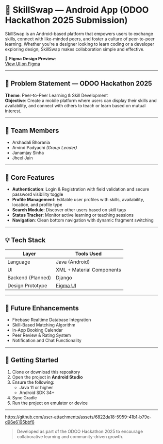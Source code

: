 # 🚀 SkillSwap — Android App (ODOO Hackathon 2025 Submission)

SkillSwap is an Android-based platform that empowers users to exchange skills, connect with like-minded peers, and foster a culture of peer-to-peer learning. Whether you're a designer looking to learn coding or a developer exploring design, SkillSwap makes collaboration simple and effective.

🔗 **Figma Design Preview**:  
[View UI on Figma](https://www.figma.com/design/OAqnucNBoi193Znpz4ly3k/SkillSwap-by-me?node-id=8-1132&t=DEzMPtE0e95f37QO-1)

---

## 🧠 Problem Statement — ODOO Hackathon 2025

**Theme**: Peer-to-Peer Learning & Skill Development  
**Objective**: Create a mobile platform where users can display their skills and availability, and connect with others to teach or learn based on mutual interest.

---

## 👥 Team Members

- Arshadali Bhorania  
- Arvind Padyachi *(Group Leader)*  
- Janamjay Sinha  
- Jheel Jain

---

## 📱 Core Features

- **Authentication**: Login & Registration with field validation and secure password visibility toggle  
- **Profile Management**: Editable user profiles with skills, availability, location, and profile type  
- **Search Module**: Discover other users based on skill tags  
- **Status Tracker**: Monitor active learning or teaching sessions  
- **Navigation**: Clean bottom navigation with dynamic fragment switching

---

## 💡 Tech Stack

| Layer            | Tools Used                       |
|------------------|----------------------------------|
| Language         | Java (Android)                   |
| UI               | XML + Material Components        |
| Backend (Planned)| Django |
| Design Prototype | [Figma UI](https://www.figma.com/design/OAqnucNBoi193Znpz4ly3k/SkillSwap-by-me?node-id=8-1132&t=DEzMPtE0e95f37QO-1) |

---

## 🔮 Future Enhancements

- Firebase Realtime Database Integration  
- Skill-Based Matching Algorithm  
- In-App Booking Calendar  
- Peer Review & Rating System  
- Notification and Chat Functionality

---

## 🚀 Getting Started

1. Clone or download this repository  
2. Open the project in **Android Studio**  
3. Ensure the following:
   - Java 11 or higher  
   - Android SDK 34+  
4. Sync Gradle  
5. Run the project on emulator or device

---
https://github.com/user-attachments/assets/6822da18-5959-41b1-b79e-d96e6195bbf6

> Developed as part of the ODOO Hackathon 2025 to encourage collaborative learning and community-driven growth.

